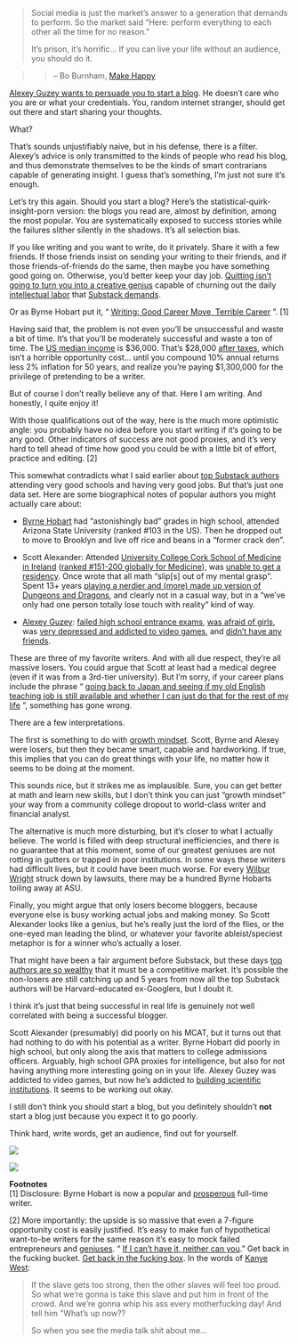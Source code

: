 > Social media is just the market’s answer to a generation that demands to perform. So the market said “Here: perform everything to each other all the time for no reason.”
> 
> It’s prison, it’s horrific… If you can live your life without an audience, you should do it.

> > – Bo Burnham, [Make Happy](https://en.wikipedia.org/wiki/Make_Happy)

[Alexey Guzey wants to persuade you to start a blog](https://guzey.com/personal/why-have-a-blog/). He doesn’t care who you are or what your credentials. You, random internet stranger, should get out there and start sharing your thoughts.

What?

That’s sounds unjustifiably naive, but in his defense, there is a filter. Alexey’s advice is only transmitted to the kinds of people who read his blog, and thus demonstrate themselves to be the kinds of smart contrarians capable of generating insight. I guess that’s something, I’m just not sure it’s enough.

Let’s try this again. Should you start a blog? Here’s the statistical-quirk-insight-porn version: the blogs you read are, almost by definition, among the most popular. You are systematically exposed to success stories while the failures slither silently in the shadows. It’s all selection bias.

If you like writing and you want to write, do it privately. Share it with a few friends. If those friends insist on sending your writing to their friends, and if those friends-of-friends do the same, then maybe you have something good going on. Otherwise, you’d better keep your day job. [Quitting isn’t going to turn you into a creative genius](https://applieddivinitystudies.com/2020/09/01/quitting/) capable of churning out the daily [intellectual labor](https://nadiaeghbal.com/basic) that [Substack demands](https://nintil.com/substack-milquetoast/).

Or as Byrne Hobart put it, “ [Writing: Good Career Move, Terrible Career](https://byrnehobart.medium.com/writing-good-career-move-terrible-career-ad672663ea3b) ”. [1]

Having said that, the problem is not even you’ll be unsuccessful and waste a bit of time. It’s that you’ll be moderately successful and waste a ton of time. The [US median income](https://en.wikipedia.org/wiki/Personal_income_in_the_United_States) is $36,000. That’s $28,000 [after taxes](https://smartasset.com/taxes/income-taxes#ACtgl7uhyg), which isn’t a horrible opportunity cost… until you compound 10% annual returns less 2% inflation for 50 years, and realize you’re paying $1,300,000 for the privilege of pretending to be a writer.

But of course I don’t really believe any of that. Here I am writing. And honestly, I quite enjoy it!

With those qualifications out of the way, here is the much more optimistic angle: you probably have no idea before you start writing if it’s going to be any good. Other indicators of success are not good proxies, and it’s very hard to tell ahead of time how good you could be with a little bit of effort, practice and editing. [2]

This somewhat contradicts what I said earlier about [top Substack authors](https://applieddivinitystudies.com/2020/10/16/famous-overnight/) attending very good schools and having very good jobs. But that’s just one data set. Here are some biographical notes of popular authors you might actually care about:

-   [Byrne Hobart](https://byrnehobart.medium.com/how-i-got-hired-at-sac-capital-without-a-college-degree-bc8947ccdb13) had “astonishingly bad” grades in high school, attended Arizona State University (ranked #103 in the US). Then he dropped out to move to Brooklyn and live off rice and beans in a “former crack den”.
    
-   Scott Alexander: Attended [University College Cork School of Medicine in Ireland](https://lorienpsych.com/about/) ([ranked #151-200 globally for Medicine](https://www.ucc.ie/en/discover/rankings/)), was [unable to get a residency](https://slatestarcodex.com/2013/02/20/future-tense/). Once wrote that all math “slip[s] out of my mental grasp”. Spent 13+ years [playing a nerdier and (more) made up version of Dungeons and Dragons](https://slatestarcodex.com/2013/04/15/things-i-learned-by-spending-five-thousand-years-in-an-alternate-universe/), and clearly not in a casual way, but in a “we’ve only had one person totally lose touch with reality” kind of way.
    
-   [Alexey Guzey](https://guzey.com/): [failed high school entrance exams](https://guzey.com/personal/college/#productivity), [was afraid of girls](https://guzey.com/personal/college/#women), was [very depressed and addicted to video games](https://guzey.com/personal/my-journal/), and [didn’t have any friends](https://guzey.com/personal/friendship/).
    

These are three of my favorite writers. And with all due respect, they’re all massive losers. You could argue that Scott at least had a medical degree (even if it was from a 3rd-tier university). But I’m sorry, if your career plans include the phrase “ [going back to Japan and seeing if my old English teaching job is still available and whether I can just do that for the rest of my life](https://slatestarcodex.com/2013/02/20/future-tense/) ”, something has gone wrong.

There are a few interpretations.

The first is something to do with [growth mindset](https://slatestarcodex.com/2015/04/08/no-clarity-around-growth-mindset-yet/). Scott, Byrne and Alexey were losers, but then they became smart, capable and hardworking. If true, this implies that you can do great things with your life, no matter how it seems to be doing at the moment.

This sounds nice, but it strikes me as implausible. Sure, you can get better at math and learn new skills, but I don’t think you can just “growth mindset” your way from a community college dropout to world-class writer and financial analyst.

The alternative is much more disturbing, but it’s closer to what I actually believe. The world is filled with deep structural inefficiencies, and there is no guarantee that at this moment, some of our greatest geniuses are not rotting in gutters or trapped in poor institutions. In some ways these writers had difficult lives, but it could have been much worse. For every [Wilbur Wright](https://applieddivinitystudies.com/murder-of-wilbur/) struck down by lawsuits, there may be a hundred Byrne Hobarts toiling away at ASU.

Finally, you might argue that only losers become bloggers, because everyone else is busy working actual jobs and making money. So Scott Alexander looks like a genius, but he’s really just the lord of the flies, or the one-eyed man leading the blind, or whatever your favorite ableist/speciest metaphor is for a winner who’s actually a loser.

That might have been a fair argument before Substack, but these days [top authors are so wealthy](https://guzey.com/substack-earnings/) that it must be a competitive market. It’s possible the non-losers are still catching up and 5 years from now all the top Substack authors will be Harvard-educated ex-Googlers, but I doubt it.

I think it’s just that being successful in real life is genuinely not well correlated with being a successful blogger.

Scott Alexander (presumably) did poorly on his MCAT, but it turns out that had nothing to do with his potential as a writer. Byrne Hobart did poorly in high school, but only along the axis that matters to college admissions officers. Arguably, high school GPA proxies for intelligence, but also for not having anything more interesting going on in your life. Alexey Guzey was addicted to video games, but now he’s addicted to [building scientific institutions](https://newscience.org/). It seems to be working out okay.

I still don’t think you should start a blog, but you definitely shouldn’t **not** start a blog just because you expect it to go poorly.

Think hard, write words, get an audience, find out for yourself.

[![](https://lh4.googleusercontent.com/rS477EVIbbDB6qIeQNno_FuW5Ox4KIdEPevx3zlBqh2y-uDZG6uwT8He_oIuaMaRqMwiNegCoX7N3dJA_o5938R9WgF3MeMtNqlbbv1O_UGjImsqrcwPrx3QN4ZLLwZUKJFCkKku)](https://lh4.googleusercontent.com/rS477EVIbbDB6qIeQNno_FuW5Ox4KIdEPevx3zlBqh2y-uDZG6uwT8He_oIuaMaRqMwiNegCoX7N3dJA_o5938R9WgF3MeMtNqlbbv1O_UGjImsqrcwPrx3QN4ZLLwZUKJFCkKku)

[![](https://lh5.googleusercontent.com/hqDxSjsx3GG-t5JzBjH8X3ADzvpbIQt692xJK2Q5l9yHYmdOsUVcvvAXmveiAEFauxU36bIWr_BLdwL7qxZibqgCzygKCcDTehdL-O2W8MjfP5mf06f0Vn8KfS3ejt470w6MjukI)](https://lh5.googleusercontent.com/hqDxSjsx3GG-t5JzBjH8X3ADzvpbIQt692xJK2Q5l9yHYmdOsUVcvvAXmveiAEFauxU36bIWr_BLdwL7qxZibqgCzygKCcDTehdL-O2W8MjfP5mf06f0Vn8KfS3ejt470w6MjukI)

**Footnotes**  
[1] Disclosure: Byrne Hobart is now a popular and [prosperous](https://applieddivinitystudies.com/byrne-portfolio/) full-time writer.

[2] More importantly: the upside is so massive that even a 7-figure opportunity cost is easily justified. It’s easy to make fun of hypothetical want-to-be writers for the same reason it’s easy to mock failed entrepreneurs and [geniuses](https://rogersbacon.substack.com/p/the-myth-of-the-myth-of-the-lone). “ [If I can’t have it, neither can you](https://en.wikipedia.org/wiki/Crab_mentality).” Get back in the fucking bucket. [Get back in the fucking box](https://rogersbacon.substack.com/p/get-out-of-the-fucking-box). In the words of [Kanye West](https://www.youtube.com/watch?v=QYbyjRhpVec&t=6m):

> If the slave gets too strong, then the other slaves will feel too proud. So what we’re gonna is take this slave and put him in front of the crowd. And we’re gonna whip his ass every motherfucking day! And tell him "What’s up now??
> 
> So when you see the media talk shit about me…